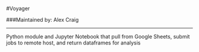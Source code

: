 #Voyager

###Maintained by: Alex Craig
***
Python module and Jupyter Notebook that pull from Google Sheets, submit jobs to remote host, and return dataframes for analysis

